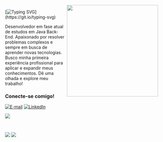 <img align="right" alt="" height="300px" src="./me.png">

[![Typing SVG](https://readme-typing-svg.demolab.com?font=Fira+Code&weight=600&size=25&pause=1000&color=0400CD&random=false&width=435&lines=Ol%C3%A1%2C+Eu+sou+o+Thiago+Tasseli!+!)](https://git.io/typing-svg)

<p align="left">
  Desenvolvedor em fase atual de estudos em Java Back-End. Apaixonado por resolver problemas complexos e sempre em busca de aprender novas tecnologias. Busco minha primeira experiência profissional para aplicar e expandir meus conhecimentos. Dê uma olhada e explore meu trabalho!

<h3 align="left">Conecte-se comigo!</h3>

[![E-mail](https://img.shields.io/badge/-Email-000?style=for-the-badge&logo=microsoft-outlook&logoColor=0000CD&color:FFF "target=_blank")](mailto:tasselii.dev@outlook.com.br)
[![LinkedIn](https://img.shields.io/badge/-LinkedIn-000?style=for-the-badge&logo=linkedin&logoColor=0000CD&color:FFF "target=_blank")](https://www.linkedin.com/in/thiago-tasseli-368590276/)


![](http://github-profile-summary-cards.vercel.app/api/cards/profile-details?username=tasselii&theme=github_dark)

<br>

![](http://github-profile-summary-cards.vercel.app/api/cards/stats?username=tasselii&theme=github_dark)
![](http://github-profile-summary-cards.vercel.app/api/cards/repos-per-language?username=tasselii&theme=github_dark)

